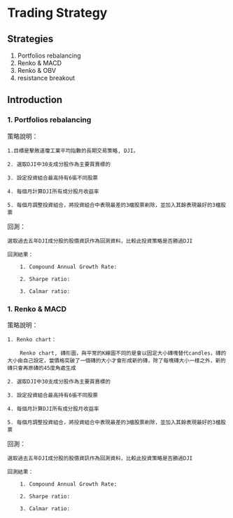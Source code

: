# __Trading Strategy__
## Strategies
1. Portfolios rebalancing
2. Renko & MACD
3. Renko & OBV
4. resistance breakout
## Introduction
### 1. Portfolios rebalancing
策略說明：
    
    1.目標是擊敗道瓊工業平均指數的長期交易策略, DJI。
    
    2. 選取DJI中30支成分股作為主要買賣標的
    
    3. 設定投資組合最高持有6張不同股票
    
    4. 每個月計算DJI所有成分股月收益率
    
    5. 每個月調整投資組合，將投資組合中表現最差的3檔股票剃除，並加入其餘表現最好的3檔股票

回測：
    
    選取過去五年DJI成分股的股價資訊作為回測資料，比較此投資策略是否勝過DJI
    
    回測結果：
        
        1. Compound Annual Growth Rate:            
        
        2. Sharpe ratio:
        
        3. Calmar ratio:
### 1. Renko & MACD
策略說明：
    
    1. Renko chart：

        Renko chart, 磚形圖，與平常的K線圖不同的是會以固定大小磚塊替代candles，磚的大小由自己設定，當價格突破了一個磚的大小才會形成新的磚，除了每塊磚大小一樣之外，新的磚只會再原磚的45度角處生成
    
    2. 選取DJI中30支成分股作為主要買賣標的
    
    3. 設定投資組合最高持有6張不同股票
    
    4. 每個月計算DJI所有成分股月收益率
    
    5. 每個月調整投資組合，將投資組合中表現最差的3檔股票剃除，並加入其餘表現最好的3檔股票

回測：
    
    選取過去五年DJI成分股的股價資訊作為回測資料，比較此投資策略是否勝過DJI
    
    回測結果：
        
        1. Compound Annual Growth Rate:            
        
        2. Sharpe ratio:
        
        3. Calmar ratio:
